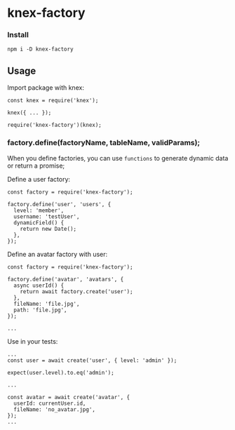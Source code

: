 # knex-factory

### Install
`npm i -D knex-factory`

## Usage

Import package with knex:

```
const knex = require('knex');

knex({ ... });

require('knex-factory')(knex);
```

### factory.define(factoryName, tableName, validParams);
When you define factories, you can use `functions` to generate dynamic data or return a promise;



Define a user factory:

```
const factory = require('knex-factory');

factory.define('user', 'users', {
  level: 'member',
  username: 'testUser',
  dynamicField() {
    return new Date();
  },
});
```

Define an avatar factory with user:
```
const factory = require('knex-factory');

factory.define('avatar', 'avatars', {
  async userId() {
    return await factory.create('user');
  },
  fileName: 'file.jpg',
  path: 'file.jpg',
});

...
```

Use in your tests:
```
...
const user = await create('user', { level: 'admin' });

expect(user.level).to.eq('admin');

...

const avatar = await create('avatar', {
  userId: currentUser.id,
  fileName: 'no_avatar.jpg',
});
...
```
